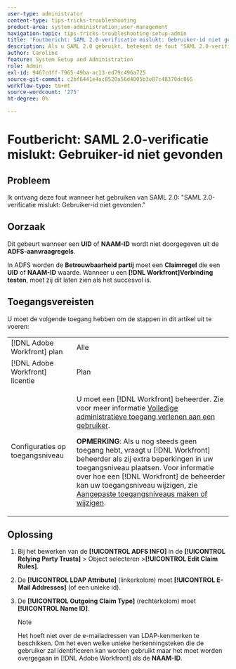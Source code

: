 ```yaml
---
user-type: administrator
content-type: tips-tricks-troubleshooting
product-area: system-administration;user-management
navigation-topic: tips-tricks-troubleshooting-setup-admin
title: 'Foutbericht: SAML 2.0-verificatie mislukt: Gebruiker-id niet gevonden"'
description: Als u SAML 2.0 gebruikt, betekent de fout "SAML 2.0-verificatie Niet gevonden-gebruikersnaam niet" dat een UID- of NAAM-id niet wordt doorgegeven uit de ADFS-aanvraagregels. In ADFS moet het Relying Party Trust een Claim-regel hebben die een UID- of een NAAM-id-waarde doorgeeft. Wanneer u een [!DNL Workfront] Test Connection, it should show this if success.
author: Caroline
feature: System Setup and Administration
role: Admin
exl-id: 9467cdff-7965-49ba-ac13-ed79c496a725
source-git-commit: c2bf6441e4ac8520a56d4005b3e87c48370dc065
workflow-type: tm+mt
source-wordcount: '275'
ht-degree: 0%

---
```


# Foutbericht: SAML 2.0-verificatie mislukt: Gebruiker-id niet gevonden

## Probleem

Ik ontvang deze fout wanneer het gebruiken van SAML 2.0: &quot;SAML 2.0-verificatie mislukt: Gebruiker-id niet gevonden.&quot;

## Oorzaak

Dit gebeurt wanneer een **UID** of **NAAM-ID** wordt niet doorgegeven uit de **ADFS-aanvraagregels**.

In ADFS worden de **Betrouwbaarheid partij** moet een **Claimregel** die een **UID** of **NAAM-ID** waarde. Wanneer u een **[!DNL Workfront]Verbinding testen**, moet zij dit laten zien als het succesvol is.

## Toegangsvereisten

U moet de volgende toegang hebben om de stappen in dit artikel uit te voeren:

<table style="table-layout:auto"> 
 <col> 
 <col> 
 <tbody> 
  <tr> 
   <td role="rowheader">[!DNL Adobe Workfront] plan</td> 
   <td>Alle</td> 
  </tr> 
  <tr> 
   <td role="rowheader">[!DNL Adobe Workfront] licentie</td> 
   <td>Plan</td> 
  </tr> 
  <tr> 
   <td role="rowheader">Configuraties op toegangsniveau</td> 
   <td> <p>U moet een [!DNL Workfront] beheerder. Zie voor meer informatie <a href="../../administration-and-setup/add-users/configure-and-grant-access/grant-a-user-full-administrative-access.md" class="MCXref xref">Volledige administratieve toegang verlenen aan een gebruiker</a>.</p> <p><b>OPMERKING</b>: Als u nog steeds geen toegang hebt, vraagt u [!DNL Workfront] beheerder als zij extra beperkingen in uw toegangsniveau plaatsen. Voor informatie over hoe een [!DNL Workfront] de beheerder kan uw toegangsniveau wijzigen, zie <a href="../../administration-and-setup/add-users/configure-and-grant-access/create-modify-access-levels.md" class="MCXref xref">Aangepaste toegangsniveaus maken of wijzigen</a>.</p> </td> 
  </tr> 
 </tbody> 
</table>

## Oplossing

1. Bij het bewerken van de **[!UICONTROL ADFS INFO]** in de **[!UICONTROL Relying Party Trusts]** > Object selecteren >**[!UICONTROL Edit Claim Rules]**.

1. De **[!UICONTROL LDAP Attribute]** (linkerkolom) moet **[!UICONTROL E-Mail Addresses]** (of een unieke id).

1. De **[!UICONTROL Outgoing Claim Type]** (rechterkolom) moet **[!UICONTROL Name ID]**.

   >[!NOTE]
   >
   >Het hoeft niet over de e-mailadressen van LDAP-kenmerken te beschikken. Om het even welke unieke herkenningsteken die de gebruiker zal identificeren kan worden gebruikt maar het moet worden overgegaan in [!DNL Adobe Workfront] als de **NAAM-ID**.
